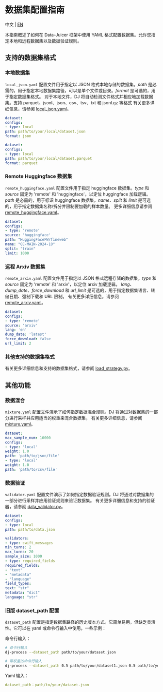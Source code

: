 # 数据集配置指南
中文 | [EN](DatasetCfg.md)

本指南概述了如何在 Data-Juicer 框架中使用 YAML 格式配置数据集。允许您指定本地和远程数据集以及数据验证规则。

## 支持的数据集格式

### 本地数据集

`local_json.yaml` 配置文件用于指定以 JSON 格式本地存储的数据集。*path* 是必需的，用于指定本地数据集路径，可以是单个文件或目录。*format* 是可选的，用于指定数据集格式。
对于本地文件，DJ 将自动检测文件格式并相应地加载数据集。支持 parquet、jsonl、json、csv、tsv、txt 和 jsonl.gz 等格式
有关更多详细信息，请参阅 [local_json.yaml](https://github.com/data-juicer/data-juicer/blob/main/configs/datasets/local_json.yaml)。
```yaml
dataset:
configs:
- type: local
path: path/to/your/local/dataset.json
format: json
```

```yaml
dataset:
configs:
- type: local
path: path/to/your/local/dataset.parquet
format: parquet
```

### Remote Huggingface 数据集

`remote_huggingface.yaml` 配置文件用于指定 huggingface 数据集。*type* 和 *source* 固定为 'remote' 和 'huggingface'，以定位 huggingface 加载逻辑。*path* 是必需的，用于标识 huggingface 数据集。*name*、*split* 和 *limit* 是可选的，用于指定数据集名称/拆分并限制要加载的样本数量。
更多详细信息请参阅 [remote_huggingface.yaml](https://github.com/data-juicer/data-juicer/blob/main/configs/datasets/remote_huggingface.yaml)。

```yaml
dataset:
configs:
- type: 'remote'
source: 'huggingface'
path: "HuggingFaceFW/fineweb"
name: "CC-MAIN-2024-10"
split: "train"
limit: 1000
```

### 远程 Arxiv 数据集

`remote_arxiv.yaml` 配置文件用于指定以 JSON 格式远程存储的数据集。*type* 和 *source* 固定为 'remote' 和 'arxiv'，以定位 arxiv 加载逻辑。 *lang*、*dump_date*、*force_download* 和 *url_limit* 是可选的，用于指定数据集语言、转储日期、强制下载和 URL 限制。
有关更多详细信息，请参阅 [remote_arxiv.yaml](https://github.com/data-juicer/data-juicer/blob/main/configs/datasets/remote_arxiv.yaml)。

```yaml
dataset:
configs:
- type: 'remote'
source: 'arxiv'
lang: 'en'
dump_date: 'latest'
force_download: false
url_limit: 2
```

### 其他支持的数据集格式

有关更多详细信息和支持的数据集格式，请参阅 [load_strategy.py](https://github.com/data-juicer/data-juicer/blob/main/data_juicer/core/data/load_strategy.py)。

## 其他功能

### 数据混合

`mixture.yaml` 配置文件演示了如何指定数据混合规则。DJ 将通过对数据集的一部分进行采样并应用适当的权重来混合数据集。
有关更多详细信息，请参阅 [mixture.yaml](https://github.com/data-juicer/data-juicer/blob/main/configs/datasets/mixture.yaml)。
```yaml
dataset:
max_sample_num: 10000
configs:
- type: 'local'
weight: 1.0
path: 'path/to/json/file'
- type: 'local'
weight: 1.0
path: 'path/to/csv/file'
```

### 数据验证

`validator.yaml` 配置文件演示了如何指定数据验证规则。DJ 将通过对数据集的一部分进行采样并应用验证规则来验证数据集。
有关更多详细信息和支持的验证器，请参阅 [data_validator.py](https://github.com/data-juicer/data-juicer/blob/main/data_juicer/core/data/data_validator.py)。
```yaml
dataset:
configs:
- type: local
path: path/to/data.json

validators:
- type: swift_messages
min_turns: 2
max_turns: 20
sample_size: 1000
- type: required_fields
required_fields:
- "text"
- "metadata"
- "language"
field_types:
text: "str"
metadata: "dict"
language: "str"
```

### 旧版 dataset_path 配置

`dataset_path` 配置是指定数据集路径的历史版本方式。它简单易用，但缺乏灵活性。它可以在 yaml 或命令行输入中使用。一些示例：

命令行输入：
```bash
# 命令行输入
dj-process --dataset_path path/to/your/dataset.json

# 带权重的命令行输入
dj-process --dataset_path 0.5 path/to/your/dataset1.json 0.5 path/to/your/dataset2.json
```

Yaml 输入：
```yaml
dataset_path：path/to/your/dataset.json
```